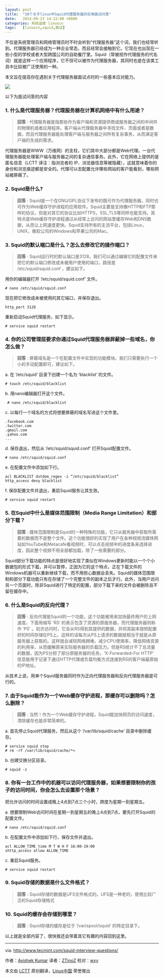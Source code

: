 ```yaml
---
layout: post
title:	"10个关于linux中Squid代理服务器的实用面试问答"
date:	2014-09-23 14:22:00 +0800 
categories:	系统运维 linuxcn 
tags:	[linuxcn,squid,面试]
---
```



不仅是系统管理员和网络管理员时不时会听到“代理服务器”这个词，我们也经常听到。代理服务器已经成为一种企业常态，而且经常会接触到它。它现在也出现在一些小型的学校或者大型跨国公司的自助餐厅里。Squid（常被视作代理服务的代名词）就是这样一个应用程序，它不但可以被作为代理服务器，其同时也是在该类工具中比较被广泛使用的一种。


本文旨在提高你在遇到关于代理服务器面试点时的一些基本应对能力。


![](/Asserts/Images//attachment/album/201409/23/142220gessges97uu9ey9p.png)


以下为面试问答的内容


### 1. 什么是代理服务器？代理服务器在计算机网络中有什么用途？



> 
> **回答** : 代理服务器是指那些作为客户端和资源提供商或服务器之间的中间件的物理机或者应用程序。客户端从代理服务器中寻找文件、页面或者是数据，而且代理服务器能处理客户端与服务器之间所有复杂事务，从而满足客户端的生成的需求。
> 
> 
> 


代理服务器是WWW（万维网）的支柱，它们其中大部分都是Web代理。一台代理服务器能处理客户端与服务器之间的复杂通信事务。此外，它在网络上提供的是匿名信息（LCTT 译注：指浏览者的 IP、浏览器信息等被隐藏），这就意味着你的身份和浏览痕迹都是安全的。代理可以去配置允许哪些网站的客户能看到，哪些网站被屏蔽了。


### 2. Squid是什么?



> 
> **回答** : Squid是一个在GNU/GPL协议下发布的既可作为代理服务器，同时也可作为Web缓存守护进程的应用软件。Squid主要是支持像HTTP和FTP那样的协议，但是对其它的协议比如HTTPS，SSL,TLS等同样也能支持。其特点是Web缓存守护进程通过从经常上访问的网站里缓存Web和DNS数据，从而让上网速度更快。Squid支持所有的主流平台，包括Linux，UNIX，微软公司的Windows和苹果公司的Mac。
> 
> 
> 


### 3. Squid的默认端口是什么？怎么去修改它的操作端口？



> 
> **回答** : Squid运行时的默认端口是3128。我们可以通过编辑它的配置文件来把它的默认端口修改成未被用户使用的端口，路径是 /etc/squid/squid.conf ，建议如下。
> 
> 
> 


用你的编辑器打开 ‘/etc/squid/squid.conf’ 文件。



```
# nano /etc/squid/squid.conf

```

现在把它修改成未被使用的其它端口，并保存退出。



```
http_port 3128

```

重新启动Squid代理服务，如下显示。



```
# service squid restart

```

### 4. 你的公司管理层要求你通过Squid代理服务器屏蔽掉一些域名，你怎么做？



> 
> **回答** : 屏蔽域名是一个在配置文件中实现的功能模块。我们只需要执行一个小的手动配置即可，建议如下。
> 
> 
> 


a. 在 ‘/etc/squid’ 目录下创建一个名为 ‘blacklist’ 的文件。



```
# touch /etc/squid/blacklist

```

b. 用nano编辑器打开这个文件。



```
 # nano /etc/squid/blacklist

```

c. 以每行一个域名的方式将想要屏蔽的域名写进这个文件里。



```
.facebook.com
.twitter.com
.gmail.com
.yahoo.com
...

```

d. 保存退出，然后从 ‘/etc/squid/squid.conf’ 打开Squid配置文件。



```
# nano /etc/squid/squid.conf

```

e. 在配置文件中添加如下行。



```
acl BLACKLIST dstdom_regex -i “/etc/squid/blacklist”
http_access deny blacklist

```

f. 保存配置文件并退出，重启Squid服务让其生效。



```
# service squid restart

```

### 5. 在Squid中什么是媒体范围限制（Media Range Limitation）和部分下载？



> 
> **回答** : 媒体范围限制是Squid的一种特殊的功能，它只从服务器中获取所需要的数据而不是整个文件。这个功能很好的实现了用户在各种视频流媒体网站如YouTube和Metacafe看视频时，可以点击视频中的进度条来选择进度，因此整个视频不用全部都加载，除了一些需要的部分。
> 
> 
> 


Squid部分下载功能的特点是很好地实现了类似在Windows更新时能以一个个小数据包的形式下载，并可以暂停，正因为它的这个特点，正在下载文件的Windows机器可以重新继续下载，而不用担心数据会丢失。Squid的媒体范围限制和部分下载功能只有在存储了一个完整文件的副本之后才行。此外，当用户访问另一个页面时，除非Squid进行了特定的配置，部分下载下来的文件会被删除且不留在缓存中。


### 6. 什么是Squid的反向代理？



> 
> **回答** : 反向代理是Squid的一个功能，这个功能被用来加快最终用户的上网速度。下面用缩写 ‘RS’ 的表示包含了资源的原服务器，而代理服务器则称作 ‘PS’ 。初次访问时，它会从RS得到其提供的数据，并将其副本按照配置好的时间存储在PS上。这样的话每次从PS上请求的数据就相当于就是从原服务器上获取的。这样就会减轻网络拥堵，减少CPU使用率，降低网络资源的利用率，从而缓解原来实际服务器的负载压力。但是RS统计不了总流量的数据，因为PS分担了部分原服务器的任务。‘X-Forwarded-For HTTP’ 信息能用于记录下通过HTTP代理或负载均衡方式连接到RS的客户端最原始的IP地址。
> 
> 
> 


从技术上说，用单个Squid服务器同时作为正向代理服务器和反向代理服务器是可行的。


### 7. 由于Squid能作为一个Web缓存守护进程，那缓存可以删除吗？怎么删除？



> 
> **回答** : 当然！作为一个Web缓存守护进程，Squid能加快网页的访问速度，清除缓存也是非常简单的。
> 
> 
> 


a. 首先停止Squid代理服务，然后从这个 ‘/var/lib/squid/cache’ 目录中删除缓存。



```
# service squid stop
# rm -rf /var/lib/squid/cache/*<

```

b. 创建交换分区目录。



```
# squid -z

```

### 8. 你有一台工作中的机器可以访问代理服务器，如果想要限制你的孩子的访问时间，你会怎么去设置那个场景？


把允许访问的时间设置成晚上4点到7点三个小时，跨度为星期一到星期五。


a. 想要限制Web访问时间在星期一到星期五的晚上4点到7点，要先打开Squid的配置文件。



```
# nano /etc/squid/squid.conf

```

b. 在配置文件中添加如下行，保存文件并退出。



```
acl ALLOW_TIME time M T W H F 16:00-19:00
shttp_access allow ALLOW_TIME

```

c. 重启Squid服务。



```
# service squid restart

```

### 9. Squid存储的数据是什么文件格式？



> 
> **回答** : Squid存储的数据是UFS文件格式的。UFS是一种老的，使用比较广泛的Squid存储格式
> 
> 
> 


### 10. Squid的缓存会存储到哪里？



> 
> **回答** : Squid存储的缓存是位于 ‘/var/spool/squid’ 的特定目录下。
> 
> 
> 


以上就是全部内容了，很快我还会带着其它有趣的内容回到这里。




---


via: <http://www.tecmint.com/squid-interview-questions/>


作者：[Avishek Kumar](http://www.tecmint.com/author/avishek/) 译者：[ZTinoZ](https://github.com/ZTinoZ) 校对：[wxy](https://github.com/wxy)


本文由 [LCTT](https://github.com/LCTT/TranslateProject) 原创翻译，[Linux中国](http://linux.cn/) 荣誉推出
